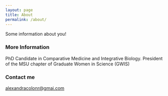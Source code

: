 ```yaml
---
layout: page
title: About
permalink: /about/
---
```


Some information about you!

### More Information

PhD Candidate in Comparative Medicine and Integrative Biology. President of the MSU chapter of Graduate Women in Science (GWIS) 

### Contact me

[alexandracolonr@gmai.com](mailto:alexandracolonr@gmail.com)

